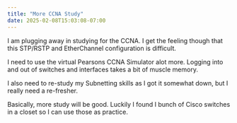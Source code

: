 ```yaml
---
title: "More CCNA Study"
date: 2025-02-08T15:03:08-07:00
---
```

I am plugging away in studying for the CCNA. I get the feeling though that this STP/RSTP and EtherChannel configuration is difficult.

I need to use the virtual Pearsons CCNA Simulator alot more. Logging into and out of switches and interfaces takes a bit of muscle memory. 

I also need to re-study my Subnetting skills as I got it somewhat down, but I really need a re-fresher.

Basically, more study will be good. Luckily I found I bunch of Cisco switches in a closet so I can use those as practice. 
